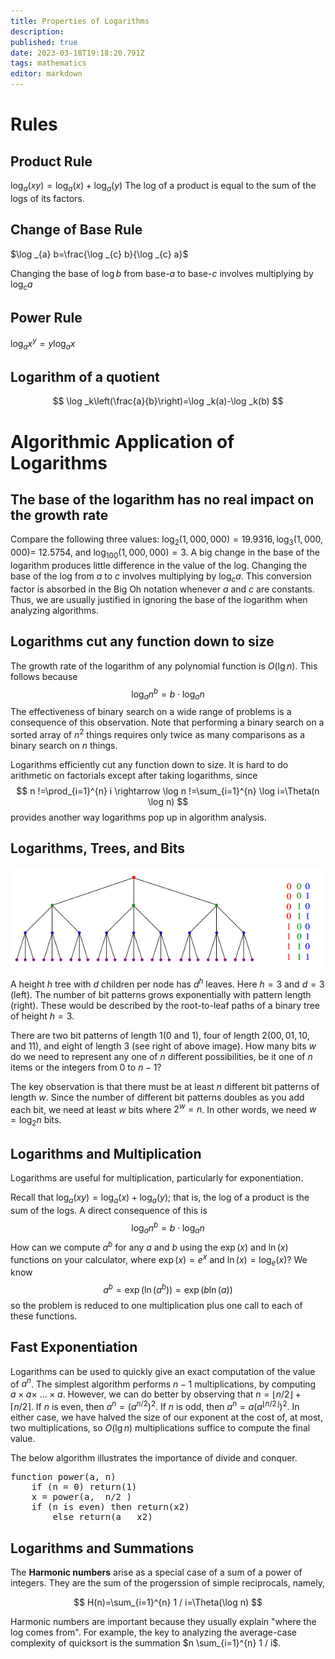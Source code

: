```yaml
---
title: Properties of Logarithms
description: 
published: true
date: 2023-03-18T19:18:20.791Z
tags: mathematics
editor: markdown
---
```


# Rules
## Product Rule
$\log _{a}(x y)=\log _{a}(x)+\log _{a}(y)$
The log of a product is equal to the sum of the logs of its factors.

## Change of Base Rule
$\log _{a} b=\frac{\log _{c} b}{\log _{c} a}$

Changing the base of $\log b$ from base-$a$ to base-$c$ involves multiplying by $\log _{c} a$

## Power Rule
$\log _{a} x^{y}=y \log _{a} x$

## Logarithm of a quotient
$$
\log _k\left(\frac{a}{b}\right)=\log _k(a)-\log _k(b)
$$

# Algorithmic Application of Logarithms
## The base of the logarithm has no real impact on the growth rate
Compare the following three values: $\log _{2}(1,000,000)=19.9316, \log _{3}(1,000,000)=$
12.5754, and $\log _{100}(1,000,000)=3$. A big change in the base of the logarithm produces little difference in the value of the log. Changing the base of the log from $a$ to $c$ involves multiplying by $\log _{c} a .$ This conversion factor is absorbed in the Big Oh notation whenever $a$ and $c$ are constants. Thus, we are usually justified in ignoring the base of the logarithm when analyzing algorithms.
## Logarithms cut any function down to size
The growth rate of the logarithm of any polynomial function is $O(\lg n)$. This follows because
$$
\log _{a} n^{b}=b \cdot \log _{a} n
$$
The effectiveness of binary search on a wide range of problems is a consequence of this observation. Note that performing a binary search on a sorted array of $n^{2}$ things requires only twice as many comparisons as a binary search on $n$ things.

Logarithms efficiently cut any function down to size. It is hard to do arithmetic on factorials except after taking logarithms, since
$$
n !=\prod_{i=1}^{n} i \rightarrow \log n !=\sum_{i=1}^{n} \log i=\Theta(n \log n)
$$
provides another way logarithms pop up in algorithm analysis.

## Logarithms, Trees, and Bits
![tree_fig.png](/tree_fig.png)
A height $h$ tree with $d$ children per node has $d^{h}$ leaves. Here $h=3$ and $d=3$ (left). The number of bit patterns grows exponentially with pattern length (right). These would be described by the root-to-leaf paths of a binary tree of height $h=3$.

There are two bit patterns of length $1(0$ and 1$)$, four of length $2(00,01,10$, and 11), and eight of length 3 (see right of above image). How many bits $w$ do we need to represent any one of $n$ different possibilities, be it one of $n$ items or the integers from 0 to $n-1 ?$

The key observation is that there must be at least $n$ different bit patterns of length $w$. Since the number of different bit patterns doubles as you add each bit, we need at least $w$ bits where $2^{w}=n$. In other words, we need $w=\log _{2} n$ bits.

## Logarithms and Multiplication
Logarithms are useful for multiplication, particularly for exponentiation. 

Recall that $\log _{a}(x y)=\log _{a}(x)+\log _{a}(y) ;$ that is, the log of a product is the sum of the logs. A direct consequence of this is
$$
\log _{a} n^{b}=b \cdot \log _{a} n
$$
How can we compute $a^{b}$ for any $a$ and $b$ using the $\exp (x)$ and $\ln (x)$ functions on your calculator, where $\exp (x)=e^{x}$ and $\ln (x)=\log _{e}(x) ?$ We know
$$
a^{b}=\exp \left(\ln \left(a^{b}\right)\right)=\exp (b \ln (a))
$$
so the problem is reduced to one multiplication plus one call to each of these functions.

## Fast Exponentiation
Logarithms can be used to quickly give an exact computation of the value of $a^n$. The simplest algorithm performs $n-1$ multiplications, by computing $a \times a \times$ $\ldots \times a .$ However, we can do better by observing that $n=\lfloor n / 2\rfloor+\lceil n / 2\rceil .$ If $n$ is even, then $a^{n}=\left(a^{n / 2}\right)^{2}$. If $n$ is odd, then $a^{n}=a\left(a^{\lfloor n / 2\rfloor}\right)^{2}$. In either case, we have halved the size of our exponent at the cost of, at most, two multiplications, so $O(\lg n)$ multiplications suffice to compute the final value.

The below algorithm illustrates the importance of divide and conquer. 
<pre>
function power(a, n)
	if (n = 0) return(1)
	x = power(a,  n/2 )
	if (n is even) then return(x2)
		else return(a   x2)
</pre>

## Logarithms and Summations
The **Harmonic numbers** arise as a special case of a sum of a power of integers. They are the sum of the progerssion of simple reciprocals, namely, 

$$
H(n)=\sum_{i=1}^{n} 1 / i=\Theta(\log n)
$$

Harmonic numbers are important because they usually explain "where the log comes from". For example, the key to analyzing the average-case complexity of quicksort is the summation $n \sum_{i=1}^{n} 1 / i$. 